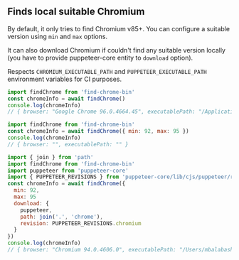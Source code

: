 ## Finds local suitable Chromium

By default, it only tries to find Chromium v85+. You can configure a suitable version using `min` and `max` options.

It can also download Chromium if couldn't find any suitable version locally (you have to provide puppeteer-core entity to `download` option).

Respects `CHROMIUM_EXECUTABLE_PATH` and `PUPPETEER_EXECUTABLE_PATH` environment variables for CI purposes.

```js
import findChrome from 'find-chrome-bin'
const chromeInfo = await findChrome()
console.log(chromeInfo)
// { browser: "Google Chrome 96.0.4664.45", executablePath: "/Applications/Google Chrome.app/Contents/MacOS/Google Chrome" }
```

```js
import findChrome from 'find-chrome-bin'
const chromeInfo = await findChrome({ min: 92, max: 95 })
console.log(chromeInfo)
// { browser: "", executablePath: "" }
```

```js
import { join } from 'path'
import findChrome from 'find-chrome-bin'
import puppeteer from 'puppeteer-core'
import { PUPPETEER_REVISIONS } from 'puppeteer-core/lib/cjs/puppeteer/revisions'
const chromeInfo = await findChrome({
  min: 92,
  max: 95
  download: {
    puppeteer,
    path: join('.', 'chrome'),
    revision: PUPPETEER_REVISIONS.chromium
  }
})
console.log(chromeInfo) 
// { browser: "Chromium 94.0.4606.0", executablePath: "/Users/mbalabash/Projects/opensource/find-chrome-bin/example/chrome/mac-911515/chrome-mac/Chromium.app/Contents/MacOS/Chromium" }
```

